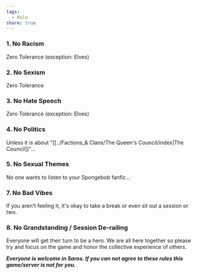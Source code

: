 ```yaml
---
tags:
  - Rule
share: true
---
```




### **1. No Racism**

Zero Tolerance (exception: Elves)

### **2. No Sexism**

Zero Tolerance

### **3. No Hate Speech**

Zero Tolerance (exception: Elves)

### **4. No Politics**

Unless it is about "[[../Factions_& Clans/The Queen's Council/index|The Council]]"…

### **5. No Sexual Themes**

No one wants to listen to your Spongebob fanfic...

### **7. No Bad Vibes**

If you aren't feeling it, it's okay to take a break or even sit out a session or two.

### **8. No Grandstanding / Session De-railing**

Everyone will get their turn to be a hero. We are all here together so please try and focus on the game and honor the collective experience of others.

***Everyone is welcome in Saros. If you can not agree to these rules this game/server is not for you.***